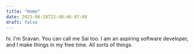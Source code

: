 ```yaml
---
title: "Home"
date: 2023-06-28T22:48:46-07:00
draft: false
---
```


hi. I'm Sravan.
You can call me Sai too.
I am an aspiring software developer, and I make things in my free time. All sorts of things.